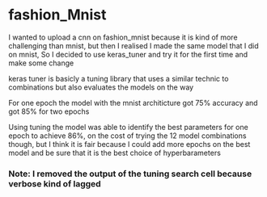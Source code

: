 # fashion_Mnist
I wanted to upload a cnn on fashion_mnist because it is kind of more challenging than mnist, but then I realised I made the same model that I did on mnist, So I decided to use keras_tuner and try it for the first time and make some change

keras tuner is basicly a tuning library that uses a similar technic to combinations but also evaluates the models on the way

For one epoch the model with the mnist architicture got 75% accuracy and got 85% for two epochs

Using tuning the model was able to identify the best parameters for one epoch to achieve 86%, on the cost of trying the 12 model combinations though, but I think it is fair because I could add more epochs on the best model and be sure that it is the best choice of hyperbarameters

### Note: I removed the output of the tuning search cell because verbose kind of lagged
